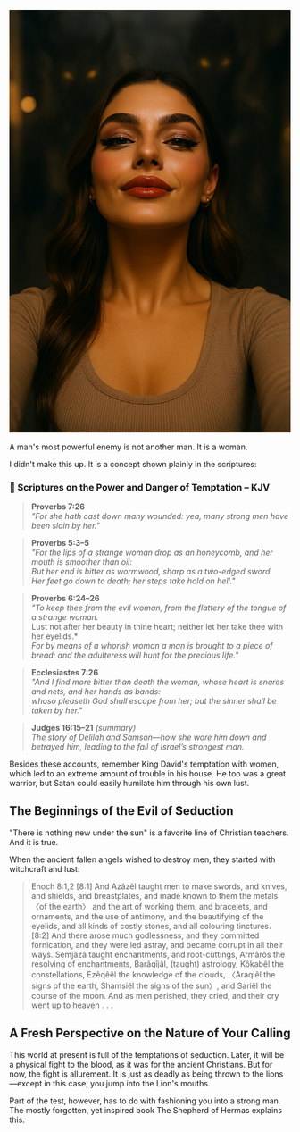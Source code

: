 ![She hunts you for them.](images/demonic_seduction.png)

A man's most powerful enemy is not another man. It is a woman. 

I didn't make this up. It is a concept shown plainly in the scriptures: 

### 📖 Scriptures on the Power and Danger of Temptation – KJV

> **Proverbs 7:26**  
> *"For she hath cast down many wounded: yea, many strong men have been slain by her."*

> **Proverbs 5:3–5**  
> *"For the lips of a strange woman drop as an honeycomb, and her mouth is smoother than oil:*  
> *But her end is bitter as wormwood, sharp as a two-edged sword.*  
> *Her feet go down to death; her steps take hold on hell."*

> **Proverbs 6:24–26**  
> *"To keep thee from the evil woman, from the flattery of the tongue of a strange woman.*  
> Lust not after her beauty in thine heart; neither let her take thee with her eyelids.*  
> *For by means of a whorish woman a man is brought to a piece of bread: and the adulteress will hunt for the precious life."*

> **Ecclesiastes 7:26**  
> *"And I find more bitter than death the woman, whose heart is snares and nets, and her hands as bands:  
> whoso pleaseth God shall escape from her; but the sinner shall be taken by her."*

> **Judges 16:15–21** *(summary)*  
> *The story of Delilah and Samson—how she wore him down and betrayed him, leading to the fall of Israel’s strongest man.*

Besides these accounts, remember King David's temptation with women, which led to an extreme amount of trouble in his house. He too was a great warrior, but Satan could easily humilate him through his own lust. 

## The Beginnings of the Evil of Seduction 

"There is nothing new under the sun" is a favorite line of Christian teachers. And it is true. 

When the ancient fallen angels wished to destroy men, they started with witchcraft and lust: 

> Enoch 8:1,2 [8:1] And Azâzêl taught men to make swords, and knives, and shields, and breastplates, and made known to them the metals 〈of the earth〉 and the art of working them, and bracelets, and ornaments, and the use of antimony, and the beautifying of the eyelids, and all kinds of costly stones, and all colouring tinctures. [8:2] And there arose much godlessness, and they committed fornication, and they were led astray, and became corrupt in all their ways. Semjâzâ taught enchantments, and root-cuttings, Armârôs the resolving of enchantments, Barâqîjâl, (taught) astrology, Kôkabêl the constellations, Ezêqêêl the knowledge of the clouds, 〈Araqiêl the signs of the earth, Shamsiêl the signs of the sun〉, and Sariêl the course of the moon. And as men perished, they cried, and their cry went up to heaven . . .

## A Fresh Perspective on the Nature of Your Calling 

This world at present is full of the temptations of seduction. Later, it will be a physical fight to the blood, as it was for the ancient Christians. But for now, the fight is allurement. It is just as deadly as being thrown to the lions—except in this case, you jump into the Lion's mouths.

Part of the test, however, has to do with fashioning you into a strong man.
The mostly forgotten, yet inspired book The Shepherd of Hermas explains this.


